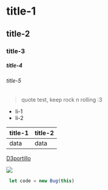 # title-1
## title-2
### title-3
##### title-4
###### title-5

> quote test, keep rock n rolling :3

- li-1
- li-2

|title-1|title-2|
|----|----|
|data|data|

[D3portillo](https://github.com/D3Portillo)

![](https://images.unsplash.com/photo-1530533311959-33ac6a96f292?ixlib=rb-0.3.5&ixid=eyJhcHBfaWQiOjEyMDd9&s=8c640cde349092507b0eb209bb9f95f5&dpr=1&auto=format&fit=crop&w=1000&q=80&cs=tinysrgb)

```javascript
 let code = new Bug(this)
```
